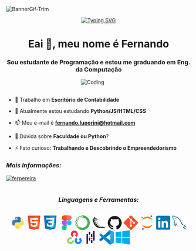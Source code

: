 ![BannerGif-Trim](https://user-images.githubusercontent.com/103957365/202779603-01fbb723-de95-4683-b2ab-439f332a2a16.gif)
<div align="center">
  
[![Typing SVG](https://readme-typing-svg.herokuapp.com?duration=4000&center=true&vCenter=false&width=500&lines=Hello+World)](https://git.io/typing-svg)  

</div>

<h1 align="center">Eai 👋, meu nome é Fernando</h1>
<h3 align="center">Sou estudante de Programação e estou me graduando em Eng. da Computação</h3>
<img align="right" alt="Coding" width="300" src="https://media.tenor.com/whgQwNlVvNkAAAAi/xero-code.gif">

<br><br>
- 🔭 Trabalho em **Escritório de Contabilidade**

- 🌱 Atualmente estou estudando **Python/JS/HTML/CSS**

- 📫 Meu e-mail é **fernando.luporini@hotmail.com**

- 💬 Dúvida sobre **Faculdade ou Python**?

- ⚡ Fato curioso: **Trabalhando e Descobrindo o Empreendedorismo**

<h3 align="left"><B><I>Mais Informações:</B></I></h3>
<p align="left">
<a href="https://www.beacons.ai/ferpereira" target="_blank"><img src="https://img.shields.io/badge/-CONTATOS-%23E4405F?style=for-the-badge&logo=beacons&logoColor=white" alt="ferpereira" height="25" width="75" /></a>
<br><br>
<h3 align="center"><B><I>Linguagens e Ferramentas:</B></I></h3>

<div align="center" style="display: inline_block"><br>
  
  <img align="center" alt="PYTHON" height="40" width="40" src="https://raw.githubusercontent.com/devicons/devicon/master/icons/python/python-original.svg">
  <img align="center" alt="HTML" height="40" width="40" src="https://raw.githubusercontent.com/devicons/devicon/master/icons/html5/html5-original.svg">
  <img align="center" alt="CSS" height="40" width="40" src="https://raw.githubusercontent.com/devicons/devicon/master/icons/css3/css3-original.svg">
  <img align="center" alt="Figma" height="40" width="40" src="https://raw.githubusercontent.com/devicons/devicon/master/icons/figma/figma-original.svg">
  <img align="center" alt="Anaconda" height="40" width="40" src="https://raw.githubusercontent.com/devicons/devicon/master/icons/anaconda/anaconda-original.svg">
  <img align="center" alt="Flask" height="40" width="40" src="https://raw.githubusercontent.com/devicons/devicon/master/icons/flask/flask-original.svg">
  <img align="center" alt="GitHub" height="40" width="40" src="https://raw.githubusercontent.com/devicons/devicon/master/icons/github/github-original.svg">
  <img align="center" alt="Git" height="40" width="40" src="https://raw.githubusercontent.com/devicons/devicon/master/icons/git/git-original.svg">
  <img align="center" alt="Jupyter" height="40" width="40" src="https://raw.githubusercontent.com/devicons/devicon/master/icons/jupyter/jupyter-original.svg">
  <img align="center" alt="LinkedIn" height="40" width="40" src="https://raw.githubusercontent.com/devicons/devicon/master/icons/linkedin/linkedin-original.svg">
  <img align="center" alt="MySQL" height="40" width="40" src="https://raw.githubusercontent.com/devicons/devicon/master/icons/mysql/mysql-original.svg">
  <img align="center" alt="OpenCV" height="40" width="40" src="https://raw.githubusercontent.com/devicons/devicon/master/icons/opencv/opencv-original.svg">
  <img align="center" alt="Pandas" height="40" width="40" src="https://raw.githubusercontent.com/devicons/devicon/master/icons/pandas/pandas-original.svg">
  <img align="center" alt="VScode" height="40" width="40" src="https://raw.githubusercontent.com/devicons/devicon/master/icons/vscode/vscode-original.svg">
  <img align="center" alt="Windows" height="40" width="40" src="https://raw.githubusercontent.com/devicons/devicon/master/icons/windows8/windows8-original.svg">

<br><br>
